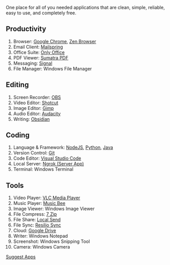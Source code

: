 One place for all of you needed applications that are clean, simple, reliable, easy to use, and completely free.

## Productivity
1. Browser: [Google Chrome](https://www.google.com/chrome/), [Zen Browser](https://zen-browser.app/download/)
2. Email Client: [Mailspring](https://www.getmailspring.com/download)
3. Office Suite: [Only Office](https://www.onlyoffice.com/desktop.aspx)
4. PDF Viewer: [Sumatra PDF](https://www.sumatrapdfreader.org/download-free-pdf-viewer)
5. Messaging: [Signal](https://signal.org/download/)
6. File Manager: Windows File Manager

## Editing
1. Screen Recorder: [OBS](https://obsproject.com/)
2. Video Editor: [Shotcut](https://www.shotcut.org/download/)
3. Image Editor: [Gimp](https://www.gimp.org/downloads/)
4. Audio Editor: [Audacity](https://www.audacityteam.org/download/)
5. Writing: [Obsidian](https://obsidian.md/download)

## Coding
1. Language & Framework: [NodeJS](https://nodejs.org/en/download), [Python](https://www.python.org/downloads/), [Java](https://www.oracle.com/in/java/technologies/downloads/)
2. Version Control: [Git](https://git-scm.com/downloads)
3. Code Editor: [Visual Studio Code](https://code.visualstudio.com/Download)
4. Local Server: [Ngrok (Server App)](https://ngrok.com/downloads/windows)
5. Terminal: Windows Terminal

## Tools
1. Video Player: [VLC Media Player](https://www.videolan.org/vlc/)
2. Music Player: [Music Bee](https://getmusicbee.com/downloads/)
3. Image Viewer: Windows Image Viewer
4. File Compress: [7 Zip](https://www.7-zip.org/download.html)
5. File Share: [Local Send](https://localsend.org/download)
6. File Sync: [Resilio Sync](https://www.resilio.com/sync/download/)
7. Cloud: [Google Drive](https://ipv4.google.com/intl/en_zm/drive/download/)
8. Writer: Windows Notepad
9. Screenshot: Windows Snipping Tool
10. Camera: Windows Camera

[Suggest Apps](mailto:aryannagarco@gmail.com)
